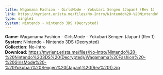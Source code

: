 ```yaml
---
title: Wagamama Fashion - GirlsMode - Yokubari Sengen (Japan) (Rev 1)
link: https://myrient.erista.me/files/No-Intro/Nintendo%20-%20Nintendo%203DS%20(Decrypted)/Wagamama%20Fashion%20-%20GirlsMode%20-%20Yokubari%20Sengen%20(Japan)%20(Rev%201).zip
type: single1
System: Nintendo - Nintendo 3DS (Decrypted)
---
```

<b>Game:</b> Wagamama Fashion - GirlsMode - Yokubari Sengen (Japan) (Rev 1)<br>
<b>System:</b> Nintendo - Nintendo 3DS (Decrypted)<br>
<b>Collection:</b> No-Intro<br>
<b>Download:</b> https://myrient.erista.me/files/No-Intro/Nintendo%20-%20Nintendo%203DS%20(Decrypted)/Wagamama%20Fashion%20-%20GirlsMode%20-%20Yokubari%20Sengen%20(Japan)%20(Rev%201).zip